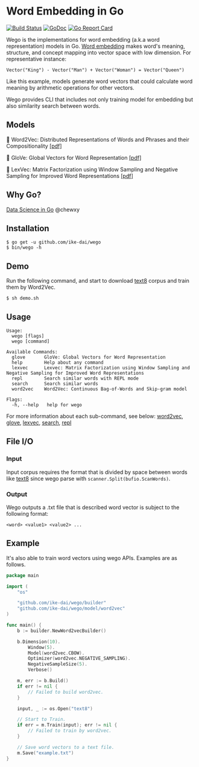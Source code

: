 # Word Embedding in Go

[![Build Status](https://travis-ci.org/ike-dai/wego.svg?branch=master)](https://travis-ci.org/ike-dai/wego)
[![GoDoc](https://godoc.org/github.com/ike-dai/wego?status.svg)](https://godoc.org/github.com/ike-dai/wego)
[![Go Report Card](https://goreportcard.com/badge/github.com/ike-dai/wego)](https://goreportcard.com/report/github.com/ike-dai/wego)

Wego is the implementations for word embedding (a.k.a word representation) models in Go. [Word embedding](https://en.wikipedia.org/wiki/Word_embedding) makes word's meaning, structure, and concept mapping into vector space with low dimension.  For representative instance:

```
Vector("King") - Vector("Man") + Vector("Woman") = Vector("Queen")
```

Like this example, models generate word vectors that could calculate word meaning by arithmetic operations for other vectors.

Wego provides CLI that includes not only training model for embedding but also similarity search between words.

## Models

🎃 Word2Vec: Distributed Representations of Words and Phrases and their Compositionality [[pdf]](https://papers.nips.cc/paper/5021-distributed-representations-of-words-and-phrases-and-their-compositionality.pdf)

🎃 GloVe: Global Vectors for Word Representation [[pdf]](http://nlp.stanford.edu/pubs/glove.pdf)

🎃 LexVec: Matrix Factorization using Window Sampling and Negative Sampling for Improved Word Representations [[pdf]](http://anthology.aclweb.org/P16-2068)

## Why Go?

[Data Science in Go](https://speakerdeck.com/chewxy/data-science-in-go) @chewxy

## Installation

```
$ go get -u github.com/ike-dai/wego
$ bin/wego -h
```

## Demo

Run the following command, and start to download [text8](http://mattmahoney.net/dc/textdata.html) corpus and train them by Word2Vec.

```
$ sh demo.sh
```

## Usage

```
Usage:
  wego [flags]
  wego [command]

Available Commands:
  glove       GloVe: Global Vectors for Word Representation
  help        Help about any command
  lexvec      Lexvec: Matrix Factorization using Window Sampling and Negative Sampling for Improved Word Representations
  repl        Search similar words with REPL mode
  search      Search similar words
  word2vec    Word2Vec: Continuous Bag-of-Words and Skip-gram model

Flags:
  -h, --help   help for wego
```

For more information about each sub-command, see below:
[word2vec](./model/README.md#Word2Vec), [glove](./model/README.md#GloVe), [lexvec](./model/README.md#Lexvec), [search](./search/README.md), [repl](./repl/README.md)

## File I/O

### Input 
Input corpus requires the format that is divided by space between words like [text8](http://mattmahoney.net/dc/textdata.html) since wego parse with `scanner.Split(bufio.ScanWords)`.

###  Output
Wego outputs a .txt file that is described word vector is subject to the following format:

```
<word> <value1> <value2> ...
```

## Example

It's also able to train word vectors using wego APIs. Examples are as follows.

```go
package main

import (
	"os"

	"github.com/ike-dai/wego/builder"
	"github.com/ike-dai/wego/model/word2vec"
)

func main() {
	b := builder.NewWord2vecBuilder()

	b.Dimension(10).
		Window(5).
		Model(word2vec.CBOW).
		Optimizer(word2vec.NEGATIVE_SAMPLING).
		NegativeSampleSize(5).
		Verbose()

	m, err := b.Build()
	if err != nil {
		// Failed to build word2vec.
	}

	input, _ := os.Open("text8")

	// Start to Train.
	if err = m.Train(input); err != nil {
		// Failed to train by word2vec.
	}

	// Save word vectors to a text file.
	m.Save("example.txt")
}
```
